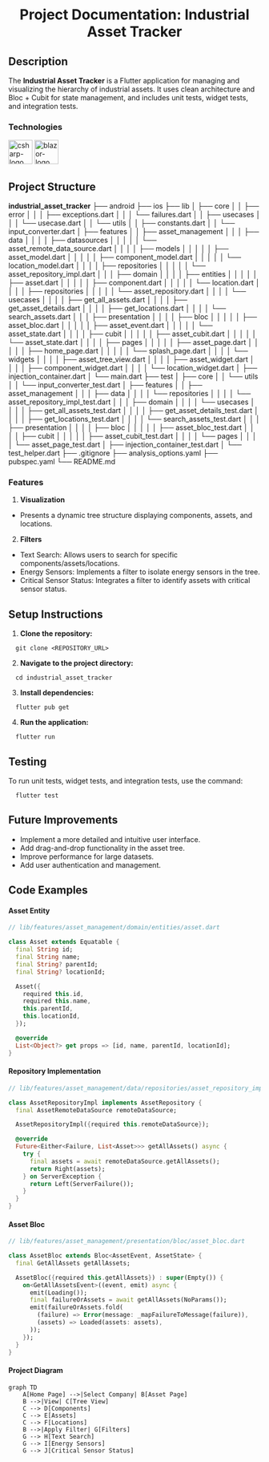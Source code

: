 
<h1 align="center">Project Documentation: Industrial Asset Tracker</h1>


## Description
The **Industrial Asset Tracker** is a Flutter application for managing and visualizing the hierarchy of industrial assets. It uses clean architecture and Bloc + Cubit for state management, and includes unit tests, widget tests, and integration tests.

### Technologies
<p display="inline-block">
  <img width="48" src="https://www.freeiconspng.com/uploads/c-logo-icon-18.png" alt="csharp-logo"/>
  <img width="48" src="https://upload.wikimedia.org/wikipedia/commons/d/d0/Blazor.png" alt="blazor-logo"/>
</p>


## Project Structure
**industrial_asset_tracker**
├── android
├── ios
├── lib
│   ├── core
│   │   ├── error
│   │   │   ├── exceptions.dart
│   │   │   └── failures.dart
│   │   ├── usecases
│   │   │   └── usecase.dart
│   │   └── utils
│   │       ├── constants.dart
│   │       └── input_converter.dart
│   ├── features
│   │   ├── asset_management
│   │   │   ├── data
│   │   │   │   ├── datasources
│   │   │   │   │   └── asset_remote_data_source.dart
│   │   │   │   ├── models
│   │   │   │   │   ├── asset_model.dart
│   │   │   │   │   ├── component_model.dart
│   │   │   │   │   └── location_model.dart
│   │   │   │   ├── repositories
│   │   │   │   │   └── asset_repository_impl.dart
│   │   │   ├── domain
│   │   │   │   ├── entities
│   │   │   │   │   ├── asset.dart
│   │   │   │   │   ├── component.dart
│   │   │   │   │   └── location.dart
│   │   │   │   ├── repositories
│   │   │   │   │   └── asset_repository.dart
│   │   │   │   └── usecases
│   │   │   │       ├── get_all_assets.dart
│   │   │   │       ├── get_asset_details.dart
│   │   │   │       ├── get_locations.dart
│   │   │   │       └── search_assets.dart
│   │   │   ├── presentation
│   │   │   │   ├── bloc
│   │   │   │   │   ├── asset_bloc.dart
│   │   │   │   │   ├── asset_event.dart
│   │   │   │   │   └── asset_state.dart
│   │   │   │   ├── cubit
│   │   │   │   │   ├── asset_cubit.dart
│   │   │   │   │   └── asset_state.dart
│   │   │   │   ├── pages
│   │   │   │   │   ├── asset_page.dart
│   │   │   │   │   ├── home_page.dart
│   │   │   │   │   └── splash_page.dart
│   │   │   │   └── widgets
│   │   │   │       ├── asset_tree_view.dart
│   │   │   │       ├── asset_widget.dart
│   │   │   │       ├── component_widget.dart
│   │   │   │       └── location_widget.dart
│   ├── injection_container.dart
│   └── main.dart
├── test
│   ├── core
│   │   └── utils
│   │       └── input_converter_test.dart
│   ├── features
│   │   ├── asset_management
│   │   │   ├── data
│   │   │   │   └── repositories
│   │   │   │       └── asset_repository_impl_test.dart
│   │   │   ├── domain
│   │   │   │   └── usecases
│   │   │   │       ├── get_all_assets_test.dart
│   │   │   │       ├── get_asset_details_test.dart
│   │   │   │       ├── get_locations_test.dart
│   │   │   │       └── search_assets_test.dart
│   │   │   ├── presentation
│   │   │   │   ├── bloc
│   │   │   │   │   ├── asset_bloc_test.dart
│   │   │   │   ├── cubit
│   │   │   │   │   ├── asset_cubit_test.dart
│   │   │   │   └── pages
│   │   │   │       └── asset_page_test.dart
│   ├── injection_container_test.dart
│   └── test_helper.dart
├── .gitignore
├── analysis_options.yaml
├── pubspec.yaml
└── README.md

### Features
 1. **Visualization**

  - Presents a dynamic tree structure displaying components, assets, and locations.

 2. **Filters**

 - Text Search: Allows users to search for specific components/assets/locations.
 - Energy Sensors: Implements a filter to isolate energy sensors in the tree.
 - Critical Sensor Status: Integrates a filter to identify assets with critical sensor status.

## Setup Instructions
 1. **Clone the repository:**
```
  git clone <REPOSITORY_URL>
```
 2. **Navigate to the project directory:**
```
  cd industrial_asset_tracker
```
 3. **Install dependencies:**
```
  flutter pub get
```
 4. **Run the application:**
```
  flutter run
```
## Testing

To run unit tests, widget tests, and integration tests, use the command:
```
  flutter test
```
## Future Improvements
 - Implement a more detailed and intuitive user interface.
 - Add drag-and-drop functionality in the asset tree.
 - Improve performance for large datasets.
 - Add user authentication and management.

## Code Examples
#### Asset Entity

```dart
// lib/features/asset_management/domain/entities/asset.dart

class Asset extends Equatable {
  final String id;
  final String name;
  final String? parentId;
  final String? locationId;

  Asset({
    required this.id,
    required this.name,
    this.parentId,
    this.locationId,
  });

  @override
  List<Object?> get props => [id, name, parentId, locationId];
}
```

#### Repository Implementation

```dart
// lib/features/asset_management/data/repositories/asset_repository_impl.dart

class AssetRepositoryImpl implements AssetRepository {
  final AssetRemoteDataSource remoteDataSource;

  AssetRepositoryImpl({required this.remoteDataSource});

  @override
  Future<Either<Failure, List<Asset>>> getAllAssets() async {
    try {
      final assets = await remoteDataSource.getAllAssets();
      return Right(assets);
    } on ServerException {
      return Left(ServerFailure());
    }
  }
}
```

#### Asset Bloc

```dart
// lib/features/asset_management/presentation/bloc/asset_bloc.dart

class AssetBloc extends Bloc<AssetEvent, AssetState> {
  final GetAllAssets getAllAssets;

  AssetBloc({required this.getAllAssets}) : super(Empty()) {
    on<GetAllAssetsEvent>((event, emit) async {
      emit(Loading());
      final failureOrAssets = await getAllAssets(NoParams());
      emit(failureOrAssets.fold(
        (failure) => Error(message: _mapFailureToMessage(failure)),
        (assets) => Loaded(assets: assets),
      ));
    });
  }
}

```

#### Project Diagram
```mermaid
graph TD
    A[Home Page] -->|Select Company| B[Asset Page]
    B -->|View| C[Tree View]
    C --> D[Components]
    C --> E[Assets]
    C --> F[Locations]
    B -->|Apply Filter| G[Filters]
    G --> H[Text Search]
    G --> I[Energy Sensors]
    G --> J[Critical Sensor Status]
```
